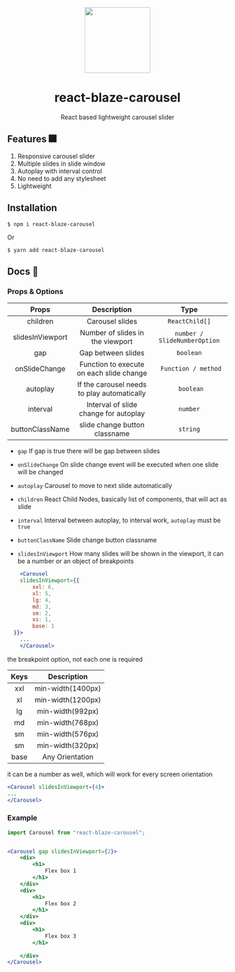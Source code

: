 <div align="center">
<img src="public/logo.png" height="150" alt=""/>
<h1>
react-blaze-carousel
</h1>
<p>
React based lightweight carousel slider
</p>
</div>


## Features 🎆

1. Responsive carousel slider
2. Multiple slides in slide window
3. Autoplay with interval control
4. No need to add any stylesheet
5. Lightweight

## Installation

```shell
$ npm i react-blaze-carousel
```
Or
```shell
$ yarn add react-blaze-carousel
```

## Docs 📕


### Props & Options

|      Props       |                 Description                 |             Type             |
|:----------------:|:-------------------------------------------:|:----------------------------:|
|     children     |               Carousel slides               |        `ReactChild[]`        |
| slidesInViewport |      Number of slides in the viewport       | `number / SlideNumberOption` |
|       gap        |             Gap between slides              |          `boolean`           |
|  onSlideChange   |  Function to execute on each slide change   |     ` Function / method`     |
|     autoplay     | If the carousel needs to play automatically |          ` boolean`          |
|     interval     |    Interval of slide change for autoplay    |           `number`           |
| buttonClassName  |        slide change button classname        |           `string`           |
* `gap`
If gap is true there will be gap between slides


* `onSlideChange`
On slide change event will be executed when one slide will be changed

* `autoplay`
Carousel to move to next slide automatically


* `children`
    React Child Nodes, basically list of components, that will act as slide

* `interval`
Interval between autoplay, to interval work, `autoplay` must be `true`

* `buttonClassName`
Slide change button classname


* `slidesInViewport`
    How many slides will be shown in the viewport, it can be a number or an object of breakpoints
```jsx
    <Carousel 
    slidesInViewport={{
        xxl: 6,
        xl: 5,
        lg: 4,
        md: 3,
        sm: 2,
        xs: 1,
        base: 1  
  }}>
    ...
    </Carousel>
  ```

the breakpoint option, not each one is required

| Keys |    Description    | 
|:----:|:-----------------:|
| xxl  | min-width(1400px) |    
|  xl  | min-width(1200px) |    
|  lg  | min-width(992px)  |    
|  md  | min-width(768px)  |    
|  sm  | min-width(576px)  |    
|  sm  | min-width(320px)  |    
| base |  Any Orientation  |    

it can be a number as well, which will work for every screen orientation
```jsx
<Carousel slidesInViewport={4}>
...
</Carousel>
```  
    
### Example

```jsx
import Carousel from "react-blaze-carousel";


<Carousel gap slidesInViewport={2}>
    <div>
        <h1>
            Flex box 1
        </h1>
    </div>
    <div>
        <h1>
            Flex box 2
        </h1>
    </div>
    <div>
        <h1>
            Flex box 3
        </h1>
        
    </div>
</Carousel>
```